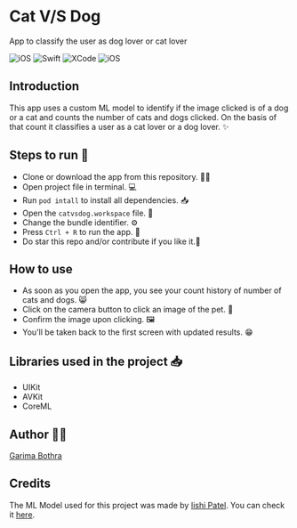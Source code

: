 # Cat V/S Dog #

App to classify the user as dog lover or cat lover

<p>
<img alt="iOS" src="https://img.shields.io/badge/platform-iOS-blue">
<img alt="Swift" src="https://img.shields.io/badge/Swift-5-brightgreen">
<img alt="XCode" src="https://img.shields.io/badge/XCode-11-blueviolet">
<img alt="iOS" src="https://img.shields.io/badge/iOS-13-orange">
</p>

## Introduction ##

 This app uses a custom ML model to identify if the image clicked is of a dog or a cat and counts the number of cats and dogs clicked. On the basis of that count it classifies a user as a cat lover or a dog lover. ✨

 ## Steps to run 📲 ##
 * Clone or download the app from this repository. 👩‍💻
 * Open project file in terminal. 💻
 * Run `pod intall` to install all dependencies. 📥
 * Open the `catvsdog.workspace` file. 💾
 * Change the bundle identifier. ⚙️
 * Press `Ctrl + R` to run the app. 📲
 * Do star this repo and/or contribute if you like it.🙂
 
 ## How to use  ##
 * As soon as you open the app, you see your count history of number of cats and dogs. 😸
 * Click on the camera button to click an image of the pet. 📸
 * Confirm the image upon clicking. 🖼
 * You'll be taken back to the first screen with updated results. 😁
 
 ## Libraries used in the project 📥 ##
 * UIKit
 * AVKit
 * CoreML
 
 ## Author 👩‍💻 ##
 [Garima Bothra](https://github.com/garima94921)
 
 ## Credits ##

 The ML Model used for this project was made by [Iishi Patel](https://github.com/iishipatel). You can check it [here](https://github.com/iishipatel/Cats-Dogs-Classifier).
